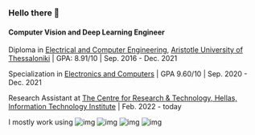 ### Hello there 👋

#### Computer Vision and Deep Learning Engineer

Diploma in [Electrical and Computer Engineering]([https://www.auth.gr/](http://www.ee.auth.gr/)), [Aristotle University of Thessaloniki](https://www.auth.gr/) | GPA: 8.91/10 | Sep. 2016 - Dec. 2021

Specialization in [Electronics and Computers](https://www.auth.gr/division/ee-decom/) | GPA 9.60/10 | Sep. 2020 - Dec. 2021

Research Assistant at [The Centre for Research & Technology, Hellas, Information Technology Institute](https://www.iti.gr/iti/index.html) | Feb. 2022 - today

I mostly work using 
![img](https://img.shields.io/badge/-Python-yellow)
![img](https://img.shields.io/badge/-PyTorch-red)
![img](https://img.shields.io/badge/-OpenCV-blue)
![img](https://img.shields.io/badge/-MATLAB-orange)
